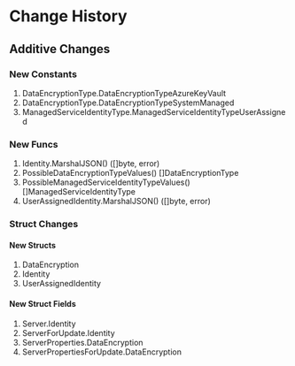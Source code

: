 # Change History

## Additive Changes

### New Constants

1. DataEncryptionType.DataEncryptionTypeAzureKeyVault
1. DataEncryptionType.DataEncryptionTypeSystemManaged
1. ManagedServiceIdentityType.ManagedServiceIdentityTypeUserAssigned

### New Funcs

1. Identity.MarshalJSON() ([]byte, error)
1. PossibleDataEncryptionTypeValues() []DataEncryptionType
1. PossibleManagedServiceIdentityTypeValues() []ManagedServiceIdentityType
1. UserAssignedIdentity.MarshalJSON() ([]byte, error)

### Struct Changes

#### New Structs

1. DataEncryption
1. Identity
1. UserAssignedIdentity

#### New Struct Fields

1. Server.Identity
1. ServerForUpdate.Identity
1. ServerProperties.DataEncryption
1. ServerPropertiesForUpdate.DataEncryption
